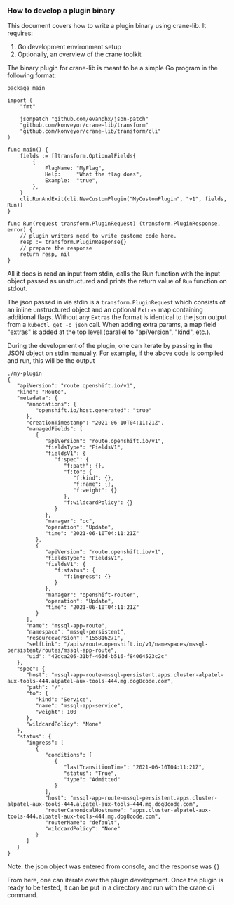 ### How to develop a plugin binary

This document covers how to write a plugin binary using crane-lib. It
 requires:
 1. Go development environment setup
 2. Optionally, an overview of the crane toolkit
 
The binary plugin for crane-lib is meant to be a simple Go program in the
 following format:
 
```
package main

import (
	"fmt"

	jsonpatch "github.com/evanphx/json-patch"
	"github.com/konveyor/crane-lib/transform"
	"github.com/konveyor/crane-lib/transform/cli"
)

func main() {
	fields := []transform.OptionalFields{
		{
			FlagName: "MyFlag",
			Help:     "What the flag does",
			Example:  "true",
		},
	}
	cli.RunAndExit(cli.NewCustomPlugin("MyCustomPlugin", "v1", fields, Run))
}

func Run(request transform.PluginRequest) (transform.PluginResponse, error) {
	// plugin writers need to write custome code here.
	resp := transform.PluginResponse{}
	// prepare the response
	return resp, nil
}
```

All it does is read an input from stdin, calls the Run function with the
input object passed as unstructured and prints the return value of `Run`
function on stdout.

The json passed in via stdin is a `transform.PluginRequest` which consists of an
inline unstructured object and an optional `Extras` map containing additional
flags. Without any `Extras` the format is identical to the json output from
a `kubectl get -o json` call. When adding extra params, a map field "extras"
is added at the top level (parallel to "apiVersion", "kind", etc.).

During the development of the plugin, one can iterate by passing in the JSON
object on stdin manually. For example, if the above code is compiled and
 run, this will be the output  
```
./my-plugin
{
   "apiVersion": "route.openshift.io/v1",
   "kind": "Route",
   "metadata": {
      "annotations": {
         "openshift.io/host.generated": "true"
      },
      "creationTimestamp": "2021-06-10T04:11:21Z",
      "managedFields": [
         {
            "apiVersion": "route.openshift.io/v1",
            "fieldsType": "FieldsV1",
            "fieldsV1": {
               "f:spec": {
                  "f:path": {},
                  "f:to": {
                     "f:kind": {},
                     "f:name": {},
                     "f:weight": {}
                  },
                  "f:wildcardPolicy": {}
               }
            },
            "manager": "oc",
            "operation": "Update",
            "time": "2021-06-10T04:11:21Z"
         },
         {
            "apiVersion": "route.openshift.io/v1",
            "fieldsType": "FieldsV1",
            "fieldsV1": {
               "f:status": {
                  "f:ingress": {}
               }
            },
            "manager": "openshift-router",
            "operation": "Update",
            "time": "2021-06-10T04:11:21Z"
         }
      ],
      "name": "mssql-app-route",
      "namespace": "mssql-persistent",
      "resourceVersion": "155816271",
      "selfLink": "/apis/route.openshift.io/v1/namespaces/mssql-persistent/routes/mssql-app-route",
      "uid": "42dca205-31bf-463d-b516-f84064523c2c"
   },
   "spec": {
      "host": "mssql-app-route-mssql-persistent.apps.cluster-alpatel-aux-tools-444.alpatel-aux-tools-444.mg.dog8code.com",
      "path": "/",
      "to": {
         "kind": "Service",
         "name": "mssql-app-service",
         "weight": 100
      },
      "wildcardPolicy": "None"
   },
   "status": {
      "ingress": [
         {
            "conditions": [
               {
                  "lastTransitionTime": "2021-06-10T04:11:21Z",
                  "status": "True",
                  "type": "Admitted"
               }
            ],
            "host": "mssql-app-route-mssql-persistent.apps.cluster-alpatel-aux-tools-444.alpatel-aux-tools-444.mg.dog8code.com",
            "routerCanonicalHostname": "apps.cluster-alpatel-aux-tools-444.alpatel-aux-tools-444.mg.dog8code.com",
            "routerName": "default",
            "wildcardPolicy": "None"
         }
      ]
   }
}
```

Note: the json object was entered from console, and the response was `{}` 

From here, one can iterate over the plugin development. Once the plugin is
ready to be tested, it can be put in a directory and run with the crane cli
command.